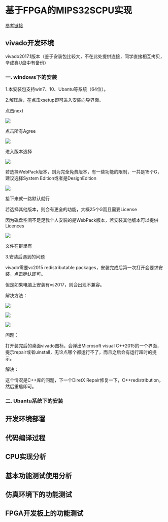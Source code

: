 # 基于FPGA的MIPS32SCPU实现

[参考链接](https://github.com/xyongcn/LoongsonCsprj2017#mips32s-cpu及外设的参考实现)

## vivado开发环境

vivado2017.1版本（鉴于安装包比较大，不在此处提供连接，同学直接相互拷贝，辛成鑫U盘中有备份）

### **一. windows下的安装**

1.本安装包支持win7、10、Ubantu等系统（64位）。

2.解压后，在点击xsetup即可进入安装向导界面。

点击next

![](/assets/import.png)

点击所有Agree

![](/assets/import1.png)

进入版本选择

![](/assets/import2.png)

若选择WebPack版本，则为完全免费版本，有一些功能的限制，一共是15个G，建议选择System Edition或者是DesignEdition

![](/assets/import4.png)

接下来就一路默认就行

若选择其他版本，则会有更全的功能，大概25个G而且需要License

因为磁盘空间不足足我个人安装的是WebPack版本，若安装其他版本可以提供Licences

![](/assets/import5.png)

文件在群里有

3.安装后遇到的问题

vivado需要vc2015 redistributable packages，安装完成后第一次打开会要求安装，点击确认即可。

但是如果电脑上安装有vs2017，则会出现不兼容。

解决方法：

![](/assets/import6.png)

![](/assets/import7.png)

![](/assets/import8.png)

问题：

打开装完后的桌面vivado图标，会弹出Microsoft visual C++2015的一个界面，提示repair或者uinstall，无论点哪个都运行不了，而且之后会有运行超时的提示。

解决：

这个情况是C++库的问题，下一个DiretX Repair修复一下，C++redistribution，然后重启即可。



### 二. Ubantu系统下的安装



## 开发环境部署

## 代码编译过程

## CPU实现分析

## 基本功能测试使用分析

## 仿真环境下的功能测试

## FPGA开发板上的功能测试



